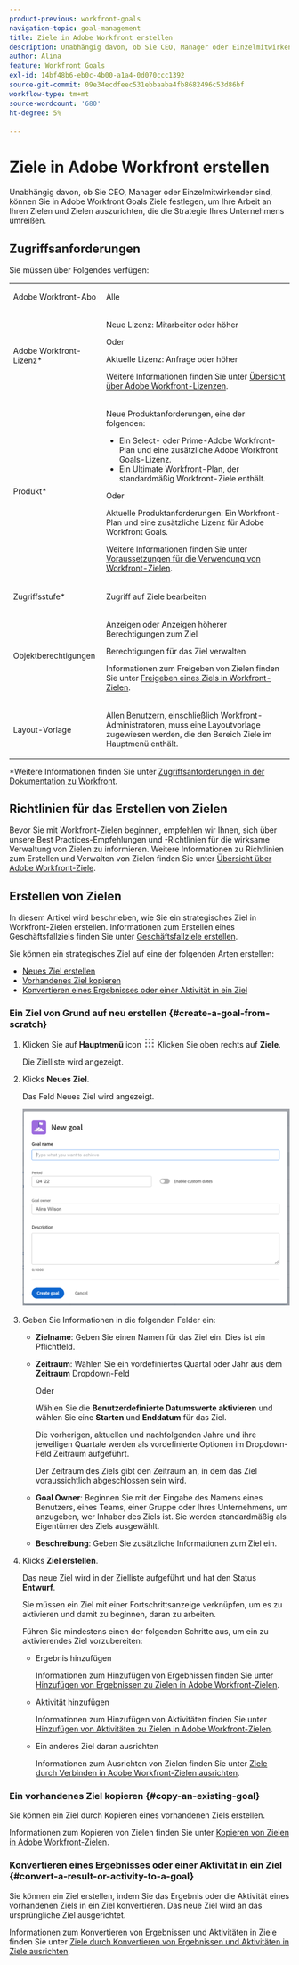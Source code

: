 ```yaml
---
product-previous: workfront-goals
navigation-topic: goal-management
title: Ziele in Adobe Workfront erstellen
description: Unabhängig davon, ob Sie CEO, Manager oder Einzelmitwirkender sind, können Sie in Adobe Workfront Goals Ziele festlegen, um Ihre Arbeit an Ihren Zielen und Zielen auszurichten, die die Strategie Ihres Unternehmens umreißen.
author: Alina
feature: Workfront Goals
exl-id: 14bf48b6-eb0c-4b00-a1a4-0d070ccc1392
source-git-commit: 09e34ecdfeec531ebbaaba4fb8682496c53d86bf
workflow-type: tm+mt
source-wordcount: '680'
ht-degree: 5%

---
```


# Ziele in Adobe Workfront erstellen

Unabhängig davon, ob Sie CEO, Manager oder Einzelmitwirkender sind, können Sie in Adobe Workfront Goals Ziele festlegen, um Ihre Arbeit an Ihren Zielen und Zielen auszurichten, die die Strategie Ihres Unternehmens umreißen.

## Zugriffsanforderungen

Sie müssen über Folgendes verfügen:

<table style="table-layout:auto">
<col>
</col>
<col>
</col>
<tbody>
 <tr>
 <td role="rowheader">Adobe Workfront-Abo</td>
 <td>
 <p>Alle</p>

</td>
 </tr>
 <tr>
 <td role="rowheader">Adobe Workfront-Lizenz*</td>
 <td>
 <p>Neue Lizenz: Mitarbeiter oder höher</p>
 Oder
 <p>Aktuelle Lizenz: Anfrage oder höher</p> <p>Weitere Informationen finden Sie unter <a href="../../administration-and-setup/add-users/access-levels-and-object-permissions/wf-licenses.md" class="MCXref xref">Übersicht über Adobe Workfront-Lizenzen</a>.</p> </td>
 </tr>
 <tr>
 <td role="rowheader">Produkt*</td>
 <td>
 <p> Neue Produktanforderungen, eine der folgenden: </p>
<ul>
<li>Ein Select- oder Prime-Adobe Workfront-Plan und eine zusätzliche Adobe Workfront Goals-Lizenz.</li>
<li>Ein Ultimate Workfront-Plan, der standardmäßig Workfront-Ziele enthält. </li></ul>
 <p>Oder</p>
 <p>Aktuelle Produktanforderungen: Ein Workfront-Plan und eine zusätzliche Lizenz für Adobe Workfront Goals. </p> <p>Weitere Informationen finden Sie unter <a href="../../workfront-goals/goal-management/access-needed-for-wf-goals.md" class="MCXref xref">Voraussetzungen für die Verwendung von Workfront-Zielen</a>. </p> </td>
 </tr>
<tr>
<td role="rowheader">Zugriffsstufe*</td>
<td> <p>Zugriff auf Ziele bearbeiten</p> </td>
</tr>
<tr data-mc-conditions="">
<td role="rowheader">Objektberechtigungen</td>
<td>
<p>Anzeigen oder Anzeigen höherer Berechtigungen zum Ziel</p>
<p>Berechtigungen für das Ziel verwalten</p>
<p>Informationen zum Freigeben von Zielen finden Sie unter <a href="../../workfront-goals/workfront-goals-settings/share-a-goal.md" class="MCXref xref">Freigeben eines Ziels in Workfront-Zielen</a>. </p>
</td>
</tr>
<tr>
   <td role="rowheader"><p>Layout-Vorlage</p></td>
   <td> <p>Allen Benutzern, einschließlich Workfront-Administratoren, muss eine Layoutvorlage zugewiesen werden, die den Bereich Ziele im Hauptmenü enthält. </p>  
</td>
  </tr>
</tbody>
</table>

*Weitere Informationen finden Sie unter [Zugriffsanforderungen in der Dokumentation zu Workfront](/help/quicksilver/administration-and-setup/add-users/access-levels-and-object-permissions/access-level-requirements-in-documentation.md).

## Richtlinien für das Erstellen von Zielen

Bevor Sie mit Workfront-Zielen beginnen, empfehlen wir Ihnen, sich über unsere Best Practices-Empfehlungen und -Richtlinien für die wirksame Verwaltung von Zielen zu informieren. Weitere Informationen zu Richtlinien zum Erstellen und Verwalten von Zielen finden Sie unter [Übersicht über Adobe Workfront-Ziele](../../workfront-goals/goal-management/wf-goals-overview.md).

## Erstellen von Zielen

In diesem Artikel wird beschrieben, wie Sie ein strategisches Ziel in Workfront-Zielen erstellen. Informationen zum Erstellen eines Geschäftsfallziels finden Sie unter [Geschäftsfallziele erstellen](../../manage-work/projects/define-a-business-case/create-business-case-goals.md).

Sie können ein strategisches Ziel auf eine der folgenden Arten erstellen:

* [Neues Ziel erstellen](#create-a-goal-from-scratch)
* [Vorhandenes Ziel kopieren](#copy-an-existing-goal)
* [Konvertieren eines Ergebnisses oder einer Aktivität in ein Ziel](#convert-a-result-or-activity-to-a-goal)

### Ein Ziel von Grund auf neu erstellen {#create-a-goal-from-scratch}

<!--
Creating goals differs depending on what environment you use.

#### Create a goal from scratch in the Production environment 


1. Click the **Main Menu** icon ![](assets/main-menu-icon.png) in the upper right corner, then click **Goals**.

   (!-- Add this when Shell is available to all: or (if available), click the **Main Menu** icon ![Main menu icon](../goal-management/assets/three-line-main-menu-icon.png) in the upper-left corner)
   -)

   The Goal List displays.

1. (Conditional) Click **Goal List**, **Graphs**, **Pulse**, or **Check-in** in the left pane, then click **Add Goal** in the upper-right corner of the page. The Add Goal box displays.

   ![](assets/add-goal-box-350x235.png)

   >[!TIP]
   >
   >You can add a goal from any section in Workfront Goals. The process for creating a goal is identical regardless of the section you choose to add the goal from.

1. Start typing what you want to achieve in the **Goal** field. This is the name of the goal and a required field. 
1. Select a time period when the goal should be executed in the **Period** drop-down menu. This is a pre-filled field. The default is the current quarter.

   Select from the following predefined options:

   * The current year
   * The quarters of the current year
   * The next two years
   * The quarters of the next two years

   Or

   Click **Define custom dates** to select a custom time frame. 

1. (Conditional) Select a **Start date** and an **End date** for your goal, if you clicked **Define custom dates**.

   >[!TIP]
   >
   >* You can create a goal with dates in any time period, including up to 2 years in the past. 
   >* When defining custom dates, they are constrained by the initial date you selected. So if you select quarter and then custom dates, you can't go beyond that quarter.

1. (Optional) Click **Reset custom dates** to return to the predefined options.

   >[!TIP]
   >
   >We recommend that everyone in your organization selects the same timeframes for similar goals or goals that are aligned. This provides better alignment between goals and ensures that everyone's work supports your over-arching strategy.

1. (Optional) Click your name in the **Owner** field, if you want to indicate someone else as the owner of the goal. By default, you are the owner of goals you create. 
1. Start typing the name of a user, team, group, or the name of your organization in the **Owner** field, then select it when it displays in the list. You can have only one owner for a goal. 
1. (Optional) Enter a **Description** for the goal. This field is optional. 
1. Click **Save**.

   The status of the new goal is Draft.

   >[!IMPORTANT]
   >
   >You must associate a goal with a progress indicator to activate it and start working on it. 
   >
   >Do at least one of the following to be able to activate a goal: 
   >
   >* Add a Result
   >
   >  For information about adding results, see [Add results to goals in Adobe Workfront Goals](../../workfront-goals/results-and-activities/add-results-to-goals.md).
   >   
   >* Add an Activity
   >   
   >  For information about adding activities, see [Add activities to goals in Adobe Workfront Goals](../../workfront-goals/results-and-activities/add-activities-to-goals.md). 
   >   
   >* Align another goal to it
   >   
   >  For information about aligning goals, see [Align goals by connecting them in Adobe Workfront Goals](../../workfront-goals/goal-alignment/align-goals-by-connecting-them.md).

1. Click the **X** icon in the upper-right of the Goal Details panel to close it.

-->

1. Klicken Sie auf **Hauptmenü** icon ![](assets/main-menu-icon.png) Klicken Sie oben rechts auf **Ziele**.

   <!-- Add this when Shell is available to all: or (if available), click the **Main Menu** icon ![Main menu icon](../goal-management/assets/three-line-main-menu-icon.png) in the upper-left corner)
   -->

   Die Zielliste wird angezeigt.
1. Klicks **Neues Ziel**.

   Das Feld Neues Ziel wird angezeigt.

   ![](assets/new-goal-box-unshimmed.png)

1. Geben Sie Informationen in die folgenden Felder ein:
   * **Zielname**: Geben Sie einen Namen für das Ziel ein. Dies ist ein Pflichtfeld.
   * **Zeitraum**: Wählen Sie ein vordefiniertes Quartal oder Jahr aus dem **Zeitraum** Dropdown-Feld

     Oder

     Wählen Sie die **Benutzerdefinierte Datumswerte aktivieren** und wählen Sie eine **Starten** und **Enddatum** für das Ziel.

     Die vorherigen, aktuellen und nachfolgenden Jahre und ihre jeweiligen Quartale werden als vordefinierte Optionen im Dropdown-Feld Zeitraum aufgeführt.

     Der Zeitraum des Ziels gibt den Zeitraum an, in dem das Ziel voraussichtlich abgeschlossen sein wird.

   * **Goal Owner**: Beginnen Sie mit der Eingabe des Namens eines Benutzers, eines Teams, einer Gruppe oder Ihres Unternehmens, um anzugeben, wer Inhaber des Ziels ist. Sie werden standardmäßig als Eigentümer des Ziels ausgewählt.
   * **Beschreibung**: Geben Sie zusätzliche Informationen zum Ziel ein.
1. Klicks **Ziel erstellen**.

   Das neue Ziel wird in der Zielliste aufgeführt und hat den Status **Entwurf**.

   Sie müssen ein Ziel mit einer Fortschrittsanzeige verknüpfen, um es zu aktivieren und damit zu beginnen, daran zu arbeiten.

   Führen Sie mindestens einen der folgenden Schritte aus, um ein zu aktivierendes Ziel vorzubereiten:
   * Ergebnis hinzufügen

     Informationen zum Hinzufügen von Ergebnissen finden Sie unter [Hinzufügen von Ergebnissen zu Zielen in Adobe Workfront-Zielen](../results-and-activities/add-results-to-goals.md).
   * Aktivität hinzufügen

     Informationen zum Hinzufügen von Aktivitäten finden Sie unter [Hinzufügen von Aktivitäten zu Zielen in Adobe Workfront-Zielen](../results-and-activities/add-activities-to-goals.md).
   * Ein anderes Ziel daran ausrichten

     Informationen zum Ausrichten von Zielen finden Sie unter [Ziele durch Verbinden in Adobe Workfront-Zielen ausrichten](../goal-alignment/align-goals-by-connecting-them.md).


### Ein vorhandenes Ziel kopieren {#copy-an-existing-goal}

Sie können ein Ziel durch Kopieren eines vorhandenen Ziels erstellen.

Informationen zum Kopieren von Zielen finden Sie unter [Kopieren von Zielen in Adobe Workfront-Zielen](../../workfront-goals/goal-management/copy-goals.md).

### Konvertieren eines Ergebnisses oder einer Aktivität in ein Ziel {#convert-a-result-or-activity-to-a-goal}

Sie können ein Ziel erstellen, indem Sie das Ergebnis oder die Aktivität eines vorhandenen Ziels in ein Ziel konvertieren. Das neue Ziel wird an das ursprüngliche Ziel ausgerichtet.

Informationen zum Konvertieren von Ergebnissen und Aktivitäten in Ziele finden Sie unter [Ziele durch Konvertieren von Ergebnissen und Aktivitäten in Ziele ausrichten](../../workfront-goals/goal-alignment/align-goals-by-converting-results-activities.md).

